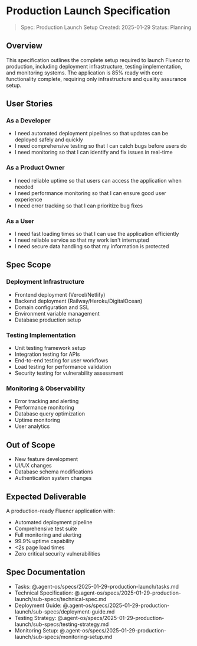 # Production Launch Specification

> Spec: Production Launch Setup
> Created: 2025-01-29
> Status: Planning

## Overview

This specification outlines the complete setup required to launch Fluencr to production, including deployment infrastructure, testing implementation, and monitoring systems. The application is 85% ready with core functionality complete, requiring only infrastructure and quality assurance setup.

## User Stories

### As a Developer
- I need automated deployment pipelines so that updates can be deployed safely and quickly
- I need comprehensive testing so that I can catch bugs before users do
- I need monitoring so that I can identify and fix issues in real-time

### As a Product Owner
- I need reliable uptime so that users can access the application when needed
- I need performance monitoring so that I can ensure good user experience
- I need error tracking so that I can prioritize bug fixes

### As a User
- I need fast loading times so that I can use the application efficiently
- I need reliable service so that my work isn't interrupted
- I need secure data handling so that my information is protected

## Spec Scope

### Deployment Infrastructure
- Frontend deployment (Vercel/Netlify)
- Backend deployment (Railway/Heroku/DigitalOcean)
- Domain configuration and SSL
- Environment variable management
- Database production setup

### Testing Implementation
- Unit testing framework setup
- Integration testing for APIs
- End-to-end testing for user workflows
- Load testing for performance validation
- Security testing for vulnerability assessment

### Monitoring & Observability
- Error tracking and alerting
- Performance monitoring
- Database query optimization
- Uptime monitoring
- User analytics

## Out of Scope

- New feature development
- UI/UX changes
- Database schema modifications
- Authentication system changes

## Expected Deliverable

A production-ready Fluencr application with:
- Automated deployment pipeline
- Comprehensive test suite
- Full monitoring and alerting
- 99.9% uptime capability
- <2s page load times
- Zero critical security vulnerabilities

## Spec Documentation

- Tasks: @.agent-os/specs/2025-01-29-production-launch/tasks.md
- Technical Specification: @.agent-os/specs/2025-01-29-production-launch/sub-specs/technical-spec.md
- Deployment Guide: @.agent-os/specs/2025-01-29-production-launch/sub-specs/deployment-guide.md
- Testing Strategy: @.agent-os/specs/2025-01-29-production-launch/sub-specs/testing-strategy.md
- Monitoring Setup: @.agent-os/specs/2025-01-29-production-launch/sub-specs/monitoring-setup.md
